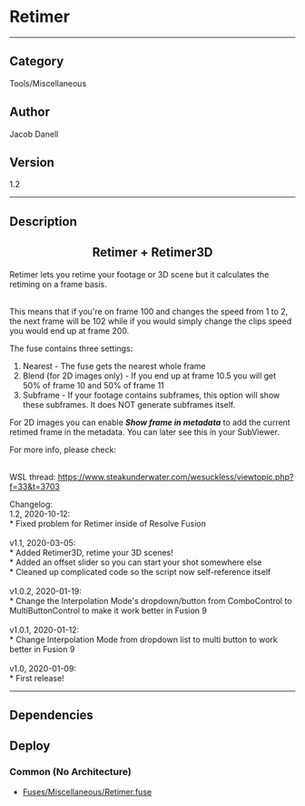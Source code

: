# Retimer
___

## Category
Tools/Miscellaneous

## Author
Jacob Danell

## Version
1.2

___

## Description
<center><h2>Retimer + Retimer3D</h2></center>
<p>Retimer lets you retime your footage or 3D scene but it calculates the retiming on a frame basis.</p>

<br>This means that if you're on frame 100 and changes the speed from 1 to 2, the next frame will be 102 while if you would simply change the clips speed you would end up at frame 200.</br>

<p>The fuse contains three settings:</p>
<ol>
	<li>Nearest - The fuse gets the nearest whole frame</li>
	<li>Blend (for 2D images only) - If you end up at frame 10.5 you will get 50% of frame 10 and 50% of frame 11</li>
	<li>Subframe - If your footage contains subframes, this option will show these subframes. It does NOT generate subframes itself.</li>
</ol>

<p>For 2D images you can enable <strong><i>Show frame in metadata</i></strong> to add the current retimed frame in the metadata. You can later see this in your SubViewer.</p>

<p>For more info, please check:</p>

<br>WSL thread: <a href="https://www.steakunderwater.com/wesuckless/viewtopic.php?f=33&t=3703">https://www.steakunderwater.com/wesuckless/viewtopic.php?f=33&t=3703</a></br>


<p>
Changelog:<br/>
1.2, 2020-10-12:<br/>
* Fixed problem for Retimer inside of Resolve Fusion<br/>
<br/>
v1.1, 2020-03-05:<br/>
* Added Retimer3D, retime your 3D scenes!<br/>
* Added an offset slider so you can start your shot somewhere else<br/>
* Cleaned up complicated code so the script now self-reference itself <br/>
<br/>
v1.0.2, 2020-01-19:<br/>
* Change the Interpolation Mode's dropdown/button from ComboControl to MultiButtonControl to make it work better in Fusion 9<br/>
<br/>
v1.0.1, 2020-01-12:<br/>
* Change Interpolation Mode from dropdown list to multi button to work better in Fusion 9<br/>
<br/>
v1.0, 2020-01-09:<br />
* First release!
</p>

___

## Dependencies

## Deploy

### Common (No Architecture)

<ul>
<li><a href="https://gitlab.com/WeSuckLess/Reactor/-/blob/master/Atoms/com.JacobDanell.Retimer/Fuses/Miscellaneous/Retimer.fuse?ref_type=heads">Fuses/Miscellaneous/Retimer.fuse</a></li>
</ul>
